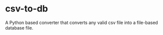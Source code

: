 # csv-to-db
A Python based converter that converts any valid csv file into a file-based database file.
